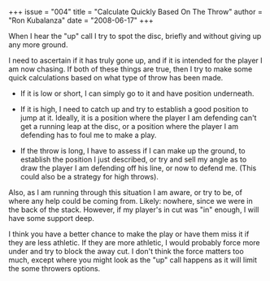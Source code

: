 +++
issue = "004"
title = "Calculate Quickly Based On The Throw"
author = "Ron Kubalanza"
date = "2008-06-17"
+++

When I hear the "up" call I try to spot the disc, briefly and without giving
up any more ground.  
  
I need to ascertain if it has truly gone up, and if it is intended for the
player I am now chasing. If both of these things are true, then I try to make
some quick calculations based on what type of throw has been made.  
  

  * If it is low or short, I can simply go to it and have position underneath.  

  * If it is high, I need to catch up and try to establish a good position to jump at it. Ideally, it is a position where the player I am defending can't get a running leap at the disc, or a position where the player I am defending has to foul me to make a play.  

  * If the throw is long, I have to assess if I can make up the ground, to establish the position I just described, or try and sell my angle as to draw the player I am defending off his line, or now to defend me. (This could also be a strategy for high throws).

  
Also, as I am running through this situation I am aware, or try to be, of
where any help could be coming from. Likely: nowhere, since we were in the
back of the stack. However, if my player's in cut was "in" enough, I will have
some support deep.  
  
I think you have a better chance to make the play or have them miss it if they
are less athletic. If they are more athletic, I would probably force more
under and try to block the away cut. I don't think the force matters too much,
except where you might look as the "up" call happens as it will limit the some
throwers options.
